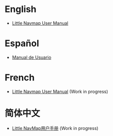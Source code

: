 # English

* [Little Navmap User Manual](en/README.md)

# Español

* [Manual de Usuario](es/README.md)

# French

* [Little Navmap User Manual](fr/README.md) \(Work in progress\)

# 简体中文

* [Little NavMap用户手册](cn/README.md) \(Work in progress\)
  
<!--
# Deutsch

* [Little Navmap Benutzerhandbuch](de/README.md) \(Work in progress\)

# Italian

* [Little Navmap User Manual](it/README.md) \(Work in progress\)

  
-->

